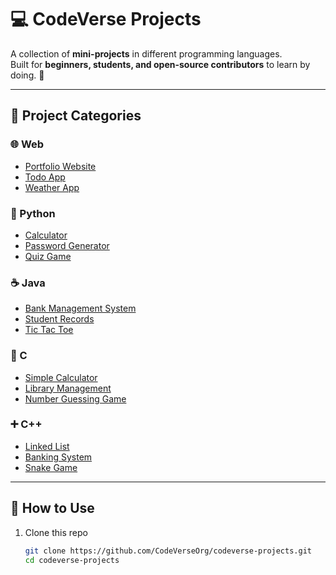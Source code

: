 # 💻 CodeVerse Projects  

A collection of **mini-projects** in different programming languages.  
Built for **beginners, students, and open-source contributors** to learn by doing. 🚀  

---

## 📂 Project Categories  

### 🌐 Web  
- [Portfolio Website](Web/portfolio-website)  
- [Todo App](Web/todo-app)  
- [Weather App](Web/weather-app)  

### 🐍 Python  
- [Calculator](Python/calculator)  
- [Password Generator](Python/password-generator)  
- [Quiz Game](Python/quiz-game)  

### ☕ Java  
- [Bank Management System](Java/bank-management)  
- [Student Records](Java/student-records)  
- [Tic Tac Toe](Java/tic-tac-toe)  

### 🔹 C  
- [Simple Calculator](C/simple-calculator)  
- [Library Management](C/library-management)  
- [Number Guessing Game](C/number-guessing-game)  

### ➕ C++  
- [Linked List](C++/linked-list)  
- [Banking System](C++/banking-system)  
- [Snake Game](C++/snake-game)  

---

## 🚀 How to Use  
1. Clone this repo  
   ```bash
   git clone https://github.com/CodeVerseOrg/codeverse-projects.git
   cd codeverse-projects
